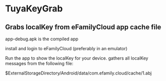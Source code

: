 # TuyaKeyGrab

## Grabs localKey from eFamilyCloud app cache file

app-debug.apk is the compiled app

install and login to eFamilyCloud (preferably in an emulator)

Run the app to show the localKey for your device. gathers all localKey messages from the following file:

$ExternalStorageDirectory/Android/data/com.efamily.cloud/cache/1.abj

